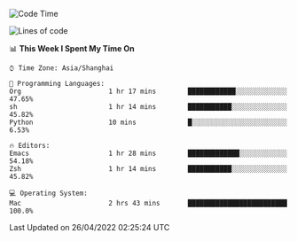 <!--START_SECTION:waka-->
![Code Time](http://img.shields.io/badge/Code%20Time-698%20hrs%2052%20mins-blue)

![Lines of code](https://img.shields.io/badge/From%20Hello%20World%20I%27ve%20Written-22%20Thousand%20lines%20of%20code-blue)

📊 **This Week I Spent My Time On** 

```text
⌚︎ Time Zone: Asia/Shanghai

💬 Programming Languages: 
Org                      1 hr 17 mins        ████████████░░░░░░░░░░░░░   47.65% 
sh                       1 hr 14 mins        ███████████░░░░░░░░░░░░░░   45.82% 
Python                   10 mins             █░░░░░░░░░░░░░░░░░░░░░░░░   6.53%

🔥 Editors: 
Emacs                    1 hr 28 mins        █████████████░░░░░░░░░░░░   54.18% 
Zsh                      1 hr 14 mins        ███████████░░░░░░░░░░░░░░   45.82%

💻 Operating System: 
Mac                      2 hrs 43 mins       █████████████████████████   100.0%

```


 Last Updated on 26/04/2022 02:25:24 UTC
<!--END_SECTION:waka-->
